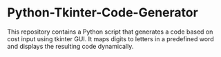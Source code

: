 # Python-Tkinter-Code-Generator
This repository contains a Python script that generates a code based on cost input using tkinter GUI. It maps digits to letters in a predefined word and displays the resulting code dynamically.
